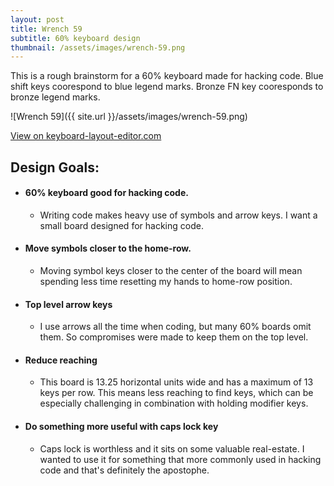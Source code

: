 ```yaml
---
layout: post
title: Wrench 59
subtitle: 60% keyboard design
thumbnail: /assets/images/wrench-59.png
---
```


This is a rough brainstorm for a 60% keyboard made for hacking code. Blue shift keys coorespond to blue legend marks. Bronze FN key cooresponds to bronze legend marks.

![Wrench 59]({{ site.url }}/assets/images/wrench-59.png)

[View on keyboard-layout-editor.com]()

## Design Goals:
* #### 60% keyboard good for hacking code.
  * Writing code makes heavy use of symbols and arrow keys. I want a small board designed for hacking code.
* #### Move symbols closer to the home-row.
  * Moving symbol keys closer to the center of the board will mean spending less time resetting my hands to home-row position.
* #### Top level arrow keys
  * I use arrows all the time when coding, but many 60% boards omit them. So compromises were made to keep them on the top level.
* #### Reduce reaching
  * This board is 13.25 horizontal units wide and has a maximum of 13 keys per row. This means less reaching to find keys, which can be especially challenging in combination with holding modifier keys.
* #### Do something more useful with caps lock key
  * Caps lock is worthless and it sits on some valuable real-estate. I wanted to use it for something that more commonly used in hacking code and that's definitely the apostophe.

